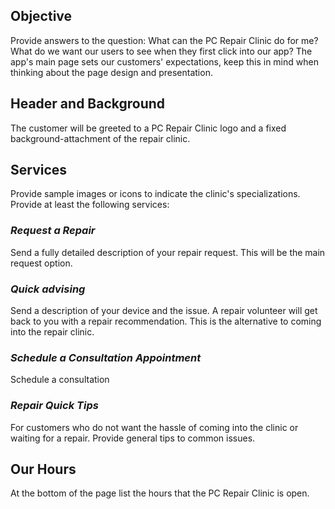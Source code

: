 ## Objective
Provide answers to the question: What can the PC Repair Clinic do for me? What do we want our users to see when they first click into our app? The app's main page sets our customers' expectations, keep this in mind when thinking about the page design and presentation.

## Header and Background
The customer will be greeted to a PC Repair Clinic logo and a fixed background-attachment of the repair clinic.

## Services
Provide sample images or icons to indicate the clinic's specializations. Provide at least the following services:

### *Request a Repair*
Send a fully detailed description of your repair request. This will be the main request option.

### *Quick advising*
Send a description of your device and the issue. A repair volunteer will get back to you with a repair recommendation. This is the alternative to coming into the repair clinic.

### *Schedule a Consultation Appointment*
Schedule a consultation

### *Repair Quick Tips*
For customers who do not want the hassle of coming into the clinic or waiting for a repair. Provide general tips to common issues.

## Our Hours
At the bottom of the page list the hours that the PC Repair Clinic is open.